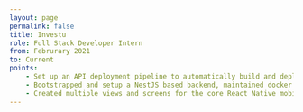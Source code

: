 ```yaml
---
layout: page
permalink: false
title: Investu
role: Full Stack Developer Intern
from: Februrary 2021
to: Current
points:
    - Set up an API deployment pipeline to automatically build and deploy API on AWS ECS using AWS Codebuild and Codepipeline
    - Bootstrapped and setup a NestJS based backend, maintained docker images and setup database migrations to reduce developer time
    - Created multiple views and screens for the core React Native mobile app
---
```

